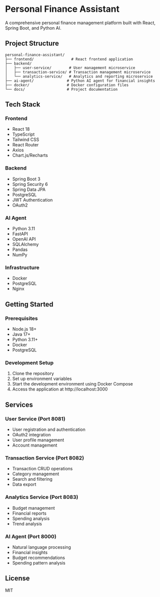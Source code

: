 # Personal Finance Assistant

A comprehensive personal finance management platform built with React, Spring Boot, and Python AI.

## Project Structure

```
personal-finance-assistant/
├── frontend/                 # React frontend application
├── backend/
│   ├── user-service/        # User management microservice
│   ├── transaction-service/ # Transaction management microservice
│   └── analytics-service/   # Analytics and reporting microservice
├── ai-agent/               # Python AI agent for financial insights
├── docker/                 # Docker configuration files
└── docs/                   # Project documentation
```

## Tech Stack

### Frontend
- React 18
- TypeScript
- Tailwind CSS
- React Router
- Axios
- Chart.js/Recharts

### Backend
- Spring Boot 3
- Spring Security 6
- Spring Data JPA
- PostgreSQL
- JWT Authentication
- OAuth2

### AI Agent
- Python 3.11
- FastAPI
- OpenAI API
- SQLAlchemy
- Pandas
- NumPy

### Infrastructure
- Docker
- PostgreSQL
- Nginx

## Getting Started

### Prerequisites
- Node.js 18+
- Java 17+
- Python 3.11+
- Docker
- PostgreSQL

### Development Setup
1. Clone the repository
2. Set up environment variables
3. Start the development environment using Docker Compose
4. Access the application at http://localhost:3000

## Services

### User Service (Port 8081)
- User registration and authentication
- OAuth2 integration
- User profile management
- Account management

### Transaction Service (Port 8082)
- Transaction CRUD operations
- Category management
- Search and filtering
- Data export

### Analytics Service (Port 8083)
- Budget management
- Financial reports
- Spending analysis
- Trend analysis

### AI Agent (Port 8000)
- Natural language processing
- Financial insights
- Budget recommendations
- Spending pattern analysis

## License
MIT 